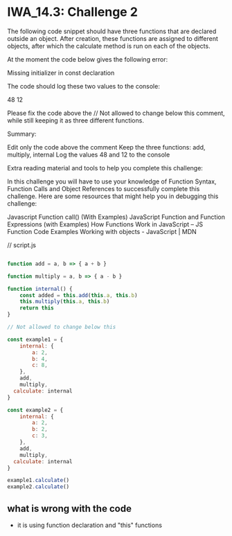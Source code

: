 # IWA_14.3: Challenge 2
The following code snippet should have three functions that are declared outside an object. After creation, these functions are assigned to different objects, after which the calculate method is run on each of the objects.

 

At the moment the code below gives the following error:

 

Missing initializer in const declaration


The code should log these two values to the console:

48
12
 

Please fix the code above the // Not allowed to change below this comment, while still keeping it as three different functions.

 

Summary:

Edit only the code above the comment
Keep the three functions: add, multiply, internal
Log the values 48 and 12 to the console
 

Extra reading material and tools to help you complete this challenge:
 

In this challenge you will have to use your knowledge of Function Syntax, Function Calls and Object References to successfully complete this challenge. Here are some resources that might help you in debugging this challenge:

Javascript Function call() (With Examples)
JavaScript Function and Function Expressions (with Examples)
How Functions Work in JavaScript – JS Function Code Examples
Working with objects - JavaScript | MDN
 

// script.js
``` js

function add = a, b => { a + b }

function multiply = a, b => { a - b }

function internal() {
	const added = this.add(this.a, this.b)
	this.multiply(this.a, this.b)
	return this
}

// Not allowed to change below this

const example1 = {
	internal: {
		a: 2,
		b: 4,
		c: 8,
	},
	add,
	multiply,
  calculate: internal
}

const example2 = {
	internal: {
		a: 2,
		b: 2,
		c: 3,
	},
	add,
	multiply,
  calculate: internal
}

example1.calculate()
example2.calculate()
```

## what is wrong with the code
* it is using function declaration and "this" functions 